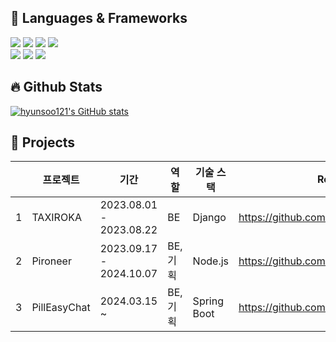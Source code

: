 <!-- ![header](https://capsule-render.vercel.app/api?type=rounded&color=FFFFFF&text=HyunsooKim&fontColor=703ee5) -->
<!--
**hyunsoo121/hyunsoo121** is a ✨ _special_ ✨ repository because its `README.md` (this file) appears on your GitHub profile.

Here are some ideas to get you started:

- 🔭 I’m currently working on ...
- 🌱 I’m currently learning ...
- 👯 I’m looking to collaborate on ...
- 🤔 I’m looking for help with ...
- 💬 Ask me about ...
- 📫 How to reach me: ...
- 😄 Pronouns: ...
- ⚡ Fun fact: ...
-->

## 📖 Languages & Frameworks

<img src="https://img.shields.io/badge/Spring-6DB33F?
style=flat-square&logo=spring&logoColor=white"/>
<img src="https://img.shields.io/badge/Spring Boot-6DB33F?style=flat-square&logo=springboot&logoColor=white"/>
<img src="https://img.shields.io/badge/Node.js-339933?style=flat-square&logo=node.js&logoColor=white"/>
<img src="https://img.shields.io/badge/Django-092E20?style=flat-square&logo=django&logoColor=white"/>
<br>
<img src="https://img.shields.io/badge/Java-007396?style=flat-square&logo=Java&logoColor=white"/>
<img src="https://img.shields.io/badge/C-%23E60000?logo=C&logoColor=white">
<img src="https://img.shields.io/badge/JavaScript-F7DF1E?style=flat-square&logo=JavaScript&logoColor=white"/>

## 🔥 Github Stats

[![hyunsoo121's GitHub stats](https://github-readme-stats.vercel.app/api?username=hyunsoo121)](https://github.com/hyunsoo121/github-readme-stats)

## 🚀 Projects

|     | 프로젝트     | 기간                    | 역할     | 기술 스택   | Repository                                   |
| --- | ------------ | ----------------------- | -------- | ----------- | -------------------------------------------- |
| 1   | TAXIROKA     | 2023.08.01 - 2023.08.22 | BE       | Django      | https://github.com/ROKATAXI/taxiRoka         |
| 2   | Pironeer     | 2023.09.17 - 2024.10.07 | BE, 기획 | Node.js     | https://github.com/Pironeer-1/PiroSquare     |
| 3   | PillEasyChat | 2024.03.15 ~            | BE, 기획 | Spring Boot | https://github.com/PillEasyChat/PillEasyChat |
